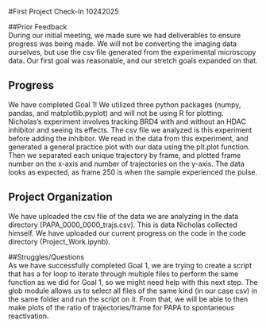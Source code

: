 #First Project Check-In 10242025  

##Prior Feedback   
During our initial meeting, we made sure we had deliverables to ensure progress was being made. We will not be converting the imaging data ourselves, but use the csv file generated from the experimental microscopy data. Our first goal was reasonable, and our stretch goals expanded on that.   

## Progress   
We have completed Goal 1! We utilized three python packages (numpy, pandas, and matplotlib.pyplot) and will not be using R for plotting. Nicholas’s experiment involves tracking BRD4 with and without an HDAC inhibitor and seeing its effects. The csv file we analyzed is this experiment before adding the inhibitor. We read in the data from this experiment, and generated a general practice plot with our data using the plt.plot function. Then we separated each unique trajectory by frame, and plotted frame number on the x-axis and number of trajectories on the y-axis. The data looks as expected, as frame 250 is when the sample experienced the pulse.   

## Project Organization   
We have uploaded the csv file of the data we are analyzing in the data directory (PAPA_0000_0000_trajs.csv). This is data Nicholas collected himself. We have uploaded our current progress on the code in the code directory (Project_Work.ipynb).  

##Struggles/Questions  
As we have successfully completed Goal 1, we are trying to create a script that has a for loop to iterate through multiple files to perform the same function as we did for Goal 1, so we might need help with this next step. The glob module allows us to select all files of the same kind (in our case csv) in the same folder and run the script on it. From that, we will be able to then make plots of the ratio of trajectories/frame for PAPA to spontaneous reactivation.  

